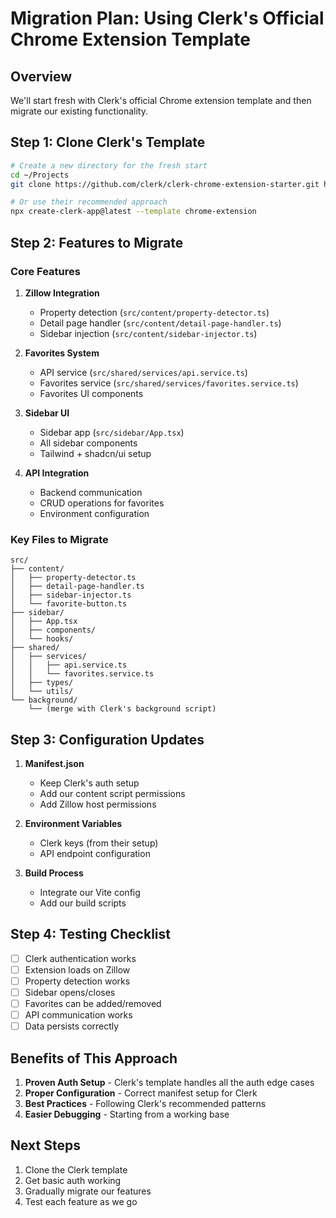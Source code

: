 # Migration Plan: Using Clerk's Official Chrome Extension Template

## Overview
We'll start fresh with Clerk's official Chrome extension template and then migrate our existing functionality.

## Step 1: Clone Clerk's Template
```bash
# Create a new directory for the fresh start
cd ~/Projects
git clone https://github.com/clerk/clerk-chrome-extension-starter.git home0-chrome-ext-v2

# Or use their recommended approach
npx create-clerk-app@latest --template chrome-extension
```

## Step 2: Features to Migrate

### Core Features
1. **Zillow Integration**
   - Property detection (`src/content/property-detector.ts`)
   - Detail page handler (`src/content/detail-page-handler.ts`)
   - Sidebar injection (`src/content/sidebar-injector.ts`)

2. **Favorites System**
   - API service (`src/shared/services/api.service.ts`)
   - Favorites service (`src/shared/services/favorites.service.ts`)
   - Favorites UI components

3. **Sidebar UI**
   - Sidebar app (`src/sidebar/App.tsx`)
   - All sidebar components
   - Tailwind + shadcn/ui setup

4. **API Integration**
   - Backend communication
   - CRUD operations for favorites
   - Environment configuration

### Key Files to Migrate
```
src/
├── content/
│   ├── property-detector.ts
│   ├── detail-page-handler.ts
│   ├── sidebar-injector.ts
│   └── favorite-button.ts
├── sidebar/
│   ├── App.tsx
│   ├── components/
│   └── hooks/
├── shared/
│   ├── services/
│   │   ├── api.service.ts
│   │   └── favorites.service.ts
│   ├── types/
│   └── utils/
└── background/
    └── (merge with Clerk's background script)
```

## Step 3: Configuration Updates

1. **Manifest.json**
   - Keep Clerk's auth setup
   - Add our content script permissions
   - Add Zillow host permissions

2. **Environment Variables**
   - Clerk keys (from their setup)
   - API endpoint configuration

3. **Build Process**
   - Integrate our Vite config
   - Add our build scripts

## Step 4: Testing Checklist

- [ ] Clerk authentication works
- [ ] Extension loads on Zillow
- [ ] Property detection works
- [ ] Sidebar opens/closes
- [ ] Favorites can be added/removed
- [ ] API communication works
- [ ] Data persists correctly

## Benefits of This Approach

1. **Proven Auth Setup** - Clerk's template handles all the auth edge cases
2. **Proper Configuration** - Correct manifest setup for Clerk
3. **Best Practices** - Following Clerk's recommended patterns
4. **Easier Debugging** - Starting from a working base

## Next Steps

1. Clone the Clerk template
2. Get basic auth working
3. Gradually migrate our features
4. Test each feature as we go